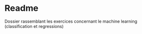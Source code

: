 # Readme 

Dossier rassemblant les exercices concernant le machine learning (classification et regressions)
